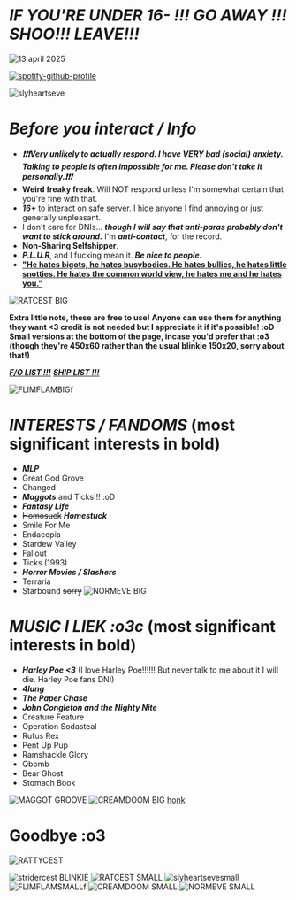 # ***IF YOU'RE UNDER 16- !!! GO AWAY !!! SHOO!!! LEAVE!!!***

![13 april 2025](https://github.com/user-attachments/assets/21e05b60-fba5-423b-b2dc-1764c9392e54)

[![spotify-github-profile](https://spotify-github-profile.kittinanx.com/api/view?uid=31qj6vpecq74hhdjiwzxlts7ma7q&cover_image=true&theme=default&show_offline=false&background_color=121212&interchange=false&bar_color=440a7f&bar_color_cover=false)](https://github.com/kittinan/spotify-github-profile)

![slyheartseve](https://github.com/user-attachments/assets/dc84604a-78a1-4a62-8c64-2cc3930f4c77)

# ***Before you interact / Info***

-  ***❗❗❗Very unlikely to actually respond. I have VERY bad (social) anxiety. Talking to people is often impossible for me. Please don't take it personally.❗❗❗***
- **Weird freaky freak**. Will NOT respond unless I'm somewhat certain that you're fine with that. 
-  ***16+*** to interact on safe server. I hide anyone I find annoying or just generally unpleasant.
-  I don't care for DNIs... ***though I will say that anti-paras probably don't want to stick around.***  I'm ***anti-contact***, for the record.
- **Non-Sharing Selfshipper**.
- ***P.L.U.R***, and I fucking mean it. ***Be nice to people.***
- **["He hates bigots, he hates busybodies. He hates bullies, he hates little snotties. He hates the common world view, he hates me and he hates you."](https://youtu.be/3Kgxn-mk5ik?si=2pUo23clioBu4-BJ)**

![RATCEST BIG](https://github.com/user-attachments/assets/e907edb9-3e72-4d6a-9853-1de64917cb4b)

__Extra little note, these are free to use! Anyone can use them for anything they want <3 credit is not needed but I appreciate it if it's possible! :oD Small versions at the bottom of the page, incase you'd prefer that :o3 (though they're 450x60 rather than the usual blinkie 150x20, sorry about that!)__

***[F/O LIST !!!](https://docs.google.com/document/d/1z87dd5EAqhLX5DDW1LxPfYMSmuht_S1sNXZHvsuu6Oc/edit?usp=sharing)***
***[SHIP LIST !!! ](https://docs.google.com/document/d/1X8n6leZPZJDl_YBldso4F8hDwOe1K7fx7RgFcWydwVs/edit?usp=sharing)***
  


![FLIMFLAMBIGf](https://github.com/user-attachments/assets/fa4962b5-0b3c-4bd1-ad0d-a3e2f6f918f2)
# ***INTERESTS / FANDOMS*** (most significant interests in bold)
- ***MLP***
- Great God Grove
- Changed
- ***Maggots*** and Ticks!!! :oD 
- ***Fantasy Life***
- ~~Homosuck~~ ***Homestuck***
- Smile For Me
- Endacopia
- Stardew Valley
- Fallout
- Ticks (1993)
- ***Horror Movies / Slashers***
- Terraria
- Starbound ~~sorry~~
![NORMEVE BIG](https://github.com/user-attachments/assets/c161f8a6-cb88-4dd2-85fe-35c25683b091)


# ***MUSIC I LIEK :o3c*** (most significant interests in bold)
- ***Harley Poe <3*** (I love Harley Poe!!!!!! But never talk to me about it I will die. Harley Poe fans DNI)
- ***4lung***
- ***The Paper Chase***
- ***John Congleton and the Nighty Nite***
- Creature Feature
- Operation Sodasteal
- Rufus Rex
- Pent Up Pup
- Ramshackle Glory
- Qbomb
- Bear Ghost
- Stomach Book
  
![MAGGOT GROOVE](https://github.com/user-attachments/assets/4c18ea2f-c801-495e-88e3-51b1f3f1c12d)
![CREAMDOOM BIG](https://github.com/user-attachments/assets/c3cff65a-5da5-4dc6-b415-be00406ae027)
[honk](https://www.youtube.com/watch?v=boAxkYmO30c)
# **Goodbye :o3**

![RATTYCEST](https://github.com/user-attachments/assets/62f3bded-8302-4e98-971c-5ac34379274e)


![stridercest BLINKIE](https://github.com/user-attachments/assets/a930ddb8-47f4-499b-8f98-a99b96ca3f66)
![RATCEST SMALL](https://github.com/user-attachments/assets/c5b1f1ff-87e2-4db3-ae02-6bef7c44b8f7)
![slyheartsevesmall](https://github.com/user-attachments/assets/13c64dfd-d883-4b4a-96e7-07be421d0021)
![FLIMFLAMSMALLf](https://github.com/user-attachments/assets/072a32cd-971a-4418-9f05-81010ae4e0d8)
![CREAMDOOM SMALL](https://github.com/user-attachments/assets/90fd7d29-0d94-4126-94ca-82208682853b)
![NORMEVE SMALL](https://github.com/user-attachments/assets/27e1f38a-319f-4ca4-ac9c-4b6bb557b971)
